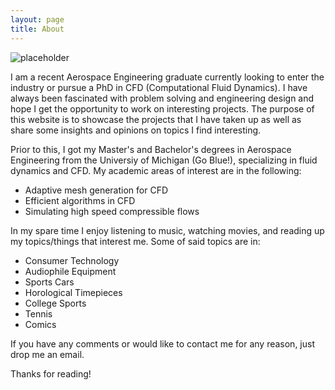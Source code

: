 ```yaml
---
layout: page
title: About
---
```


![placeholder](http://lennardgoh.github.io/images/aboutMe.jpg "Me and my parents at my Graduation Ceremony")

I am a recent Aerospace Engineering graduate currently looking to enter the industry or pursue a PhD in CFD (Computational Fluid Dynamics). I have always been fascinated with problem solving and engineering design and hope I get the opportunity to work on interesting projects. The purpose of this website is to showcase the projects that I have taken up as well as share some insights and opinions on topics I find interesting.

Prior to this, I got my Master's and Bachelor's degrees in Aerospace Engineering from the Universiy of Michigan (Go Blue!), specializing in fluid dynamics and CFD. My academic areas of interest are in the following:

* Adaptive mesh generation for CFD
* Efficient algorithms in CFD
* Simulating high speed compressible flows

In my spare time I enjoy listening to music, watching movies, and reading up my topics/things that interest me. Some of said topics are in:

* Consumer Technology
* Audiophile Equipment
* Sports Cars
* Horological Timepieces
* College Sports
* Tennis
* Comics

If you have any comments or would like to contact me for any reason, just drop me an email.

Thanks for reading!
